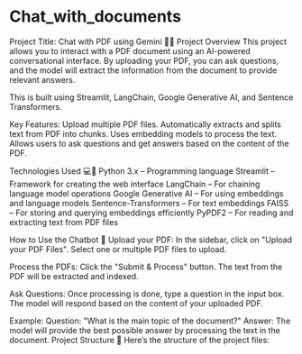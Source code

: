 # Chat_with_documents
Project Title: Chat with PDF using Gemini 💬📄
Project Overview
This project allows you to interact with a PDF document using an AI-powered conversational interface. By uploading your PDF, you can ask questions, and the model will extract the information from the document to provide relevant answers.

This is built using Streamlit, LangChain, Google Generative AI, and Sentence Transformers.

Key Features:
Upload multiple PDF files.
Automatically extracts and splits text from PDF into chunks.
Uses embedding models to process the text.
Allows users to ask questions and get answers based on the content of the PDF.

Technologies Used 💻🔧
Python 3.x – Programming language
Streamlit – Framework for creating the web interface
LangChain – For chaining language model operations
Google Generative AI – For using embeddings and language models
Sentence-Transformers – For text embeddings
FAISS – For storing and querying embeddings efficiently
PyPDF2 – For reading and extracting text from PDF files


How to Use the Chatbot 💬
Upload your PDF: In the sidebar, click on "Upload your PDF Files". Select one or multiple PDF files to upload.

Process the PDFs: Click the "Submit & Process" button. The text from the PDF will be extracted and indexed.

Ask Questions: Once processing is done, type a question in the input box. The model will respond based on the content of your uploaded PDF.

Example:
Question: "What is the main topic of the document?"
Answer: The model will provide the best possible answer by processing the text in the document.
Project Structure 📁
Here’s the structure of the project files:




